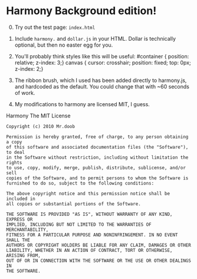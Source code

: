 Harmony Background edition!
===========================

0. Try out the test page: `index.html`

1. Include `harmony.` and `dollar.js` in your HTML. 
   Dollar is technically optional, but then no easter egg for you.

2. You'll probably think styles like this will be useful:
    #container { position: relative; z-index: 3;}
    canvas { cursor: crosshair; position: fixed; top: 0px; z-index: 2;}


3. The ribbon brush, which I used has been added directly to harmony.js, and hardcoded as the default. You could change that with ~60 seconds of work.

4. My modifications to harmony are licensed MIT, I guess.


Harmony
    The MIT License

    Copyright (c) 2010 Mr.doob

    Permission is hereby granted, free of charge, to any person obtaining a copy
    of this software and associated documentation files (the "Software"), to deal
    in the Software without restriction, including without limitation the rights
    to use, copy, modify, merge, publish, distribute, sublicense, and/or sell
    copies of the Software, and to permit persons to whom the Software is
    furnished to do so, subject to the following conditions:

    The above copyright notice and this permission notice shall be included in
    all copies or substantial portions of the Software.

    THE SOFTWARE IS PROVIDED "AS IS", WITHOUT WARRANTY OF ANY KIND, EXPRESS OR
    IMPLIED, INCLUDING BUT NOT LIMITED TO THE WARRANTIES OF MERCHANTABILITY,
    FITNESS FOR A PARTICULAR PURPOSE AND NONINFRINGEMENT. IN NO EVENT SHALL THE
    AUTHORS OR COPYRIGHT HOLDERS BE LIABLE FOR ANY CLAIM, DAMAGES OR OTHER
    LIABILITY, WHETHER IN AN ACTION OF CONTRACT, TORT OR OTHERWISE, ARISING FROM,
    OUT OF OR IN CONNECTION WITH THE SOFTWARE OR THE USE OR OTHER DEALINGS IN
    THE SOFTWARE.
